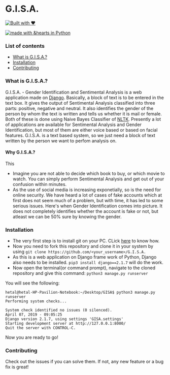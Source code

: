 # G.I.S.A.

[![Built with ❤](https://forthebadge.com/images/badges/built-with-love.svg)](https://forthebadge.com/#)

[![made with &hearts in Python](https://img.shields.io/badge/made%20with%20%E2%9D%A4%20in-Python-red.svg)](http://shields.io/#your-badge)

### List of contents

- [What is G.I.S.A.?](#what-is-g.i.s.a.?)
- [Installation](#installation)
- [Contributing](#contributing)

### What is G.I.S.A.?

G.I.S.A. - Gender Identification and Sentimental Analysis is a web application made on [Django](https://www.djangoproject.com/). Basically, a block of text is to be entered in the text box. It gives the output of Sentimental Analysis classified into three parts: positive, negative and neutral. It also identifies the gender of the person by whom the text is written and tells us whether it is mail or female. Both of these is done using Naive Bayes Classifier of [NLTK](https://www.nltk.org/). Presently a lot of applications are available for Sentimental Analysis and Gender Identification, but most of them are either voice based or based on facial features. G.I.S.A. is a text based system, so we just need a block of text written by the person we want to perfom analysis on.

#### Why G.I.S.A.?
 This
- Imagine you are not able to decide which book to buy, or which movie to watch. You can simply perform Sentimental Analysis and get out of your confusion within minutes.
- As the use of social media is increasing exponetially, so is the need for online security. We have heard a lot of cases of fake accounts which at first does not seem much of a problem, but with time, it has led to some serious issues. Here's when Gender Identification comes into picture. It does not completely identifies whether the account is fake or not, but atleast we can be 50% sure by knowing the gender.

### Installation

- The very first step is to install git on your PC. CLick [here](https://www.linode.com/docs/development/version-control/how-to-install-git-on-linux-mac-and-windows/) to know how.
- Now you need to fork this repository and clone it in your system by using `git clone https://github.com/<your_username>/G.I.S.A.`
- As this is a web application on Django frame work of Python, Django also needs to be installed. `pip3 install django==2.1.7` will do the work.
- Now open the terminal(or command prompt), navigate to the cloned repository and give this command: `python3 manage.py runserver`

You will see the following:
````
hetal@hetal-HP-Pavilion-Notebook:~/Desktop/GISA$ python3 manage.py runserver
Performing system checks...

System check identified no issues (0 silenced).
April 07, 2019 - 09:05:25
Django version 2.1.7, using settings 'GISA.settings'
Starting development server at http://127.0.0.1:8000/
Quit the server with CONTROL-C.
````
Now you are ready to go!

### Contributing

Check out the issues if you can solve them. If not, any new feature or a bug fix is great!
